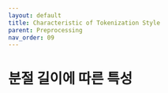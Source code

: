 ```yaml
---
layout: default
title: Characteristic of Tokenization Style
parent: Preprocessing
nav_order: 09
---
```


# 분절 길이에 따른 특성

